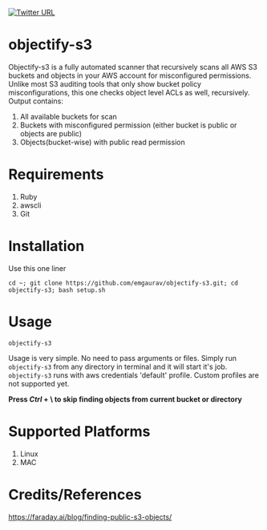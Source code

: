 [![Twitter URL](https://img.shields.io/twitter/url/https/twitter.com/bukotsunikki.svg?style=social&label=Follow%20%400xGaurav)](https://twitter.com/0xGaurav)

# objectify-s3
Objectify-s3 is a fully automated scanner that recursively scans all AWS S3 buckets and objects in your AWS account for misconfigured permissions. Unlike most S3 auditing tools that only show bucket policy misconfigurations, this one checks object level ACLs as well, recursively. <br>
Output contains: 
  1. All available buckets for scan
  2. Buckets with misconfigured permission (either bucket is public or objects are public)
  3. Objects(bucket-wise) with public read permission

# Requirements
1. Ruby
2. awscli
3. Git

# Installation
Use this one liner
```
cd ~; git clone https://github.com/emgaurav/objectify-s3.git; cd objectify-s3; bash setup.sh
```

# Usage
```
objectify-s3
```
Usage is very simple. No need to pass arguments or files. Simply run `objectify-s3` from any directory in terminal and it will start it's job.
`objectify-s3` runs with aws credentials 'default' profile. Custom profiles are not supported yet.

**Press  _Ctrl_ + \\  to skip finding objects from current bucket or directory** <br>

# Supported Platforms
1. Linux
2. MAC

# Credits/References
https://faraday.ai/blog/finding-public-s3-objects/
